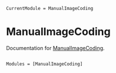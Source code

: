 ```@meta
CurrentModule = ManualImageCoding
```

# ManualImageCoding

Documentation for [ManualImageCoding](https://github.com/LilithHafner/ManualImageCoding.jl).

```@index
```

```@autodocs
Modules = [ManualImageCoding]
```
